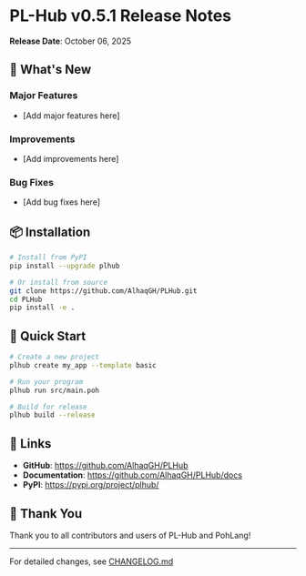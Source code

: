 # PL-Hub v0.5.1 Release Notes

**Release Date**: October 06, 2025

## 🎉 What's New

### Major Features
- [Add major features here]

### Improvements
- [Add improvements here]

### Bug Fixes
- [Add bug fixes here]

## 📦 Installation

```bash
# Install from PyPI
pip install --upgrade plhub

# Or install from source
git clone https://github.com/AlhaqGH/PLHub.git
cd PLHub
pip install -e .
```

## 🚀 Quick Start

```bash
# Create a new project
plhub create my_app --template basic

# Run your program
plhub run src/main.poh

# Build for release
plhub build --release
```

## 🔗 Links

- **GitHub**: https://github.com/AlhaqGH/PLHub
- **Documentation**: https://github.com/AlhaqGH/PLHub/docs
- **PyPI**: https://pypi.org/project/plhub/

## 🙏 Thank You

Thank you to all contributors and users of PL-Hub and PohLang!

---

For detailed changes, see [CHANGELOG.md](CHANGELOG.md)
